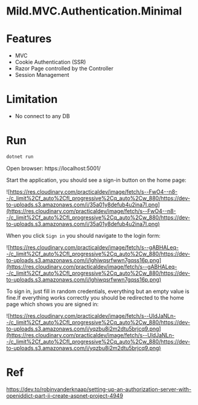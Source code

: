 # Mild.MVC.Authentication.Minimal

# Features
- MVC
- Cookie Authentication (SSR) 
- Razor Page controlled by the Controller
- Session Management 

# Limitation
- No connect to any DB

<!-- more -->

# Run

```sh
dotnet run
```

Open browser: https://localhost:5001/

Start the application, you should see a sign-in button on the home page:

![https://res.cloudinary.com/practicaldev/image/fetch/s--FwO4--n8--/c_limit%2Cf_auto%2Cfl_progressive%2Cq_auto%2Cw_880/https://dev-to-uploads.s3.amazonaws.com/i/35a01y8defub4u2ina7l.png](https://res.cloudinary.com/practicaldev/image/fetch/s--FwO4--n8--/c_limit%2Cf_auto%2Cfl_progressive%2Cq_auto%2Cw_880/https://dev-to-uploads.s3.amazonaws.com/i/35a01y8defub4u2ina7l.png)

When you click `Sign in` you should navigate to the login form:

![https://res.cloudinary.com/practicaldev/image/fetch/s--gABHALeq--/c_limit%2Cf_auto%2Cfl_progressive%2Cq_auto%2Cw_880/https://dev-to-uploads.s3.amazonaws.com/i/lghiwqsrfwwn7gqss16p.png](https://res.cloudinary.com/practicaldev/image/fetch/s--gABHALeq--/c_limit%2Cf_auto%2Cfl_progressive%2Cq_auto%2Cw_880/https://dev-to-uploads.s3.amazonaws.com/i/lghiwqsrfwwn7gqss16p.png)

To sign in, just fill in random credentials, everything but an empty value is fine.If everything works correctly you should be redirected to the home page which shows you are signed in:

![https://res.cloudinary.com/practicaldev/image/fetch/s--UldJaNLn--/c_limit%2Cf_auto%2Cfl_progressive%2Cq_auto%2Cw_880/https://dev-to-uploads.s3.amazonaws.com/i/yqzbu8i2m2dtu5brjcq9.png](https://res.cloudinary.com/practicaldev/image/fetch/s--UldJaNLn--/c_limit%2Cf_auto%2Cfl_progressive%2Cq_auto%2Cw_880/https://dev-to-uploads.s3.amazonaws.com/i/yqzbu8i2m2dtu5brjcq9.png)

# Ref
https://dev.to/robinvanderknaap/setting-up-an-authorization-server-with-openiddict-part-ii-create-aspnet-project-4949